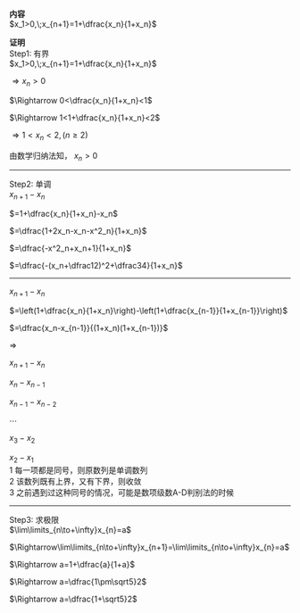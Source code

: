 **内容**  
$x_1>0,\;x_{n+1}=1+\dfrac{x_n}{1+x_n}$  
  
**证明**  
Step1: 有界  
$x_1>0,\;x_{n+1}=1+\dfrac{x_n}{1+x_n}$  
  
$\Rightarrow x_n>0$  
  
$\Rightarrow 0<\dfrac{x_n}{1+x_n}<1$  
  
$\Rightarrow 1<1+\dfrac{x_n}{1+x_n}<2$  
  
$\Rightarrow 1<x_n<2,(n\geq2)$  
  
由数学归纳法知， $x_n>0$  
  
---  
  
Step2: 单调  
$x_{n+1}-x_n$  
  
$=1+\dfrac{x_n}{1+x_n}-x_n$  
  
$=\dfrac{1+2x_n-x_n-x^2_n}{1+x_n}$  
  
$=\dfrac{-x^2_n+x_n+1}{1+x_n}$  
  
$=\dfrac{-(x_n+\dfrac12)^2+\dfrac34}{1+x_n}$  
  
---  
  
$x_{n+1}-x_n$  
  
$=\left(1+\dfrac{x_n}{1+x_n}\right)-\left(1+\dfrac{x_{n-1}}{1+x_{n-1}}\right)$  
  
$=\dfrac{x_n-x_{n-1}}{(1+x_n)(1+x_{n-1})}$  
  
$\Rightarrow$  
  
$x_{n+1}-x_n$  
  
$x_{n}-x_{n-1}$  
  
$x_{n-1}-x_{n-2}$  
  
$\cdots$  
  
$x_3-x_2$  
  
$x_2-x_1$  
1 每一项都是同号，则原数列是单调数列  
2 该数列既有上界，又有下界，则收敛  
3 之前遇到过这种同号的情况，可能是数项级数A-D判别法的时候  
  
---  
  
Step3: 求极限  
$\lim\limits_{n\to+\infty}x_{n}=a$  
  
$\Rightarrow\lim\limits_{n\to+\infty}x_{n+1}=\lim\limits_{n\to+\infty}x_{n}=a$  
  
$\Rightarrow a=1+\dfrac{a}{1+a}$  
  
$\Rightarrow a=\dfrac{1\pm\sqrt5}2$  
  
$\Rightarrow a=\dfrac{1+\sqrt5}2$  
